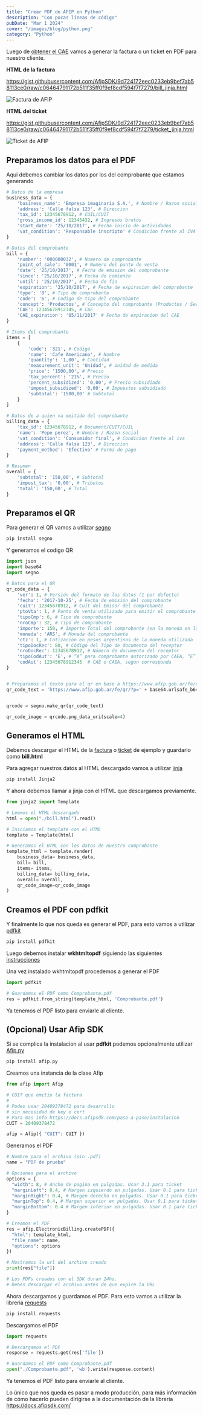 ```yaml
---
title: "Crear PDF de AFIP en Python"
description: "Con pocas líneas de código"
pubDate: "Mar 1 2024"
cover: "/images/blog/python.png"
category: "Python"
---
```


Luego de [obtener el CAE](/blog/crear-factura-electronica-de-afip-en-python/) vamos a generar la factura o un ticket en PDF para nuestro cliente.

**HTML de la factura**

https://gist.githubusercontent.com/AfipSDK/9d724172eec0233eb9bef7ab58113ce0/raw/c06464791172b511f35ff0f9ef8cdf594f7f7279/bill_jinja.html


![Factura de AFIP](/images/blog/invoice.png)


**HTML del ticket**

https://gist.githubusercontent.com/AfipSDK/9d724172eec0233eb9bef7ab58113ce0/raw/c06464791172b511f35ff0f9ef8cdf594f7f7279/ticket_jinja.html


![Ticket de AFIP](/images/blog/ticket.png)


## Preparamos los datos para el PDF

Aqui debemos cambiar los datos por los del comprobante que estamos generando

```python
# Datos de la empresa
business_data = {
	'business_name': 'Empresa imaginaria S.A.', # Nombre / Razon social
	'address': 'Calle falsa 123', # Direccion
	'tax_id': 12345678912, # CUIL/CUIT
	'gross_income_id': 12345432, # Ingresos brutos
	'start_date': '25/10/2017', # Fecha inicio de actividades
	'vat_condition': 'Responsable inscripto' # Condicion frente al IVA
}

# Datos del comprobante
bill = {
	'number': '000000032', # Numero de comprobante
	'point_of_sale': '0001', # Numero del punto de venta
	'date': '25/10/2017', # Fecha de emision del comprobante
	'since': '25/10/2017', # Fecha de comienzo
	'until': '25/10/2017', # Fecha de fin
	'expiration': '25/10/2017', # Fecha de expiracion del comprobante
	'type': 'B', # Tipo de comprobante
	'code': '6', # Codigo de tipo del comprobante
	'concept': 'Productos', # Concepto del comprobante (Productos / Servicios / Productos y servicios)
	'CAE': 12345678912345, # CAE
	'CAE_expiration': '05/11/2017' # Fecha de expiracion del CAE
}

# Items del comprobante
items = [
	{
		'code': '321', # Codigo
		'name': 'Cafe Americano', # Nombre
		'quantity': '1,00', # Cantidad
		'measurement_unit': 'Unidad', # Unidad de medida
		'price': '1500,00', # Precio
		'tax_percent': '21%', # Precio
		'percent_subsidized': '0,00', # Precio subsidiado
		'impost_subsidized': '0,00', # Impuestos subsidiado
		'subtotal': '1500,00' # Subtotal
	}
]

# Datos de a quien va emitido del comprobante
billing_data = {
	'tax_id': 12345678912, # Document/CUIT/CUIL
	'name': 'Pepe perez', # Nombre / Razon social
	'vat_condition': 'Consumidor final', # Condicion frente al iva
	'address': 'Calle falsa 123', # Direccion
	'payment_method': 'Efectivo' # Forma de pago
}

# Resumen
overall = {
	'subtotal': '150,00', # Subtotal
	'impost_tax': '0,00', # Tributos
	'total': '150,00', # Total
}
```


## Preparamos el QR

Para generar el QR vamos a utilizar [segno](https://github.com/heuer/segno)

```bash
pip install segno
```

Y generamos el codigo QR

```python
import json
import base64
import segno

# Datos para el QR
qr_code_data = {
    'ver': 1, # Versión del formato de los datos (1 por defecto)
    'fecha': '2017-10-25', # Fecha de emisión del comprobante
    'cuit': 12345678912, # Cuit del Emisor del comprobante
    'ptoVta': 1, # Punto de venta utilizado para emitir el comprobante
    'tipoCmp': 6, # Tipo de comprobante
    'nroCmp': 32, # Tipo de comprobante
    'importe': 150, # Importe Total del comprobante (en la moneda en la que fue emitido)
    'moneda': 'ARS', # Moneda del comprobante
    'ctz': 1, # Cotización en pesos argentinos de la moneda utilizada
    'tipoDocRec': 80, # Código del Tipo de documento del receptor
    'nroDocRec': 12345678912, # Número de documento del receptor
    'tipoCodAut': 'E', # “A” para comprobante autorizado por CAEA, “E” para comprobante autorizado por CAE
    'codAut': 12345678912345  # CAE o CAEA, segun corresponda
}


# Preparamos el texto para el qr en base a https://www.afip.gob.ar/fe/qr/especificaciones.asp
qr_code_text = 'https://www.afip.gob.ar/fe/qr/?p=' + base64.urlsafe_b64encode(json.dumps(qr_code_data).encode('utf-8')).decode('utf-8')


qrcode = segno.make_qr(qr_code_text)

qr_code_image = qrcode.png_data_uri(scale=4)
```

## Generamos el HTML 

Debemos descargar el HTML de la [factura](https://gist.githubusercontent.com/AfipSDK/9d724172eec0233eb9bef7ab58113ce0/raw/c06464791172b511f35ff0f9ef8cdf594f7f7279/bill_jinja.html) o [ticket](https://gist.githubusercontent.com/AfipSDK/9d724172eec0233eb9bef7ab58113ce0/raw/c06464791172b511f35ff0f9ef8cdf594f7f7279/ticket_jinja.html) de ejemplo y guardarlo como **bill.html**


Para agregar nuestros datos al HTML descargado vamos a utilizar [jinja](https://github.com/pallets/jinja/)

```bash
pip install Jinja2
```

Y ahora debemos llamar a jinja con el HTML que descargamos previamente.

```python
from jinja2 import Template

# Leemos el HTML descargado
html = open("./bill.html").read()

# Iniciamos el template con el HTML
template = Template(html)

# Generamos el HTML con los datos de nuestro comprobante
template_html = template.render(
    business_data= business_data,
    bill= bill,
    items= items,
    billing_data= billing_data,
    overall= overall,
    qr_code_image=qr_code_image
)

```

## Creamos el PDF con pdfkit

Y finalmente lo que nos queda es generar el PDF, para esto vamos a utilizar [pdfkit](https://github.com/JazzCore/python-pdfkit)


```bash
pip install pdfkit
```

Luego debemos instalar **wkhtmltopdf** siguiendo las siguientes [instrucciones](https://github.com/JazzCore/python-pdfkit/wiki/Installing-wkhtmltopdf) 

Una vez instalado wkhtmltopdf procedemos a generar el PDF

```python
import pdfkit

# Guardamos el PDF como Comprobante.pdf
res = pdfkit.from_string(template_html, 'Comprobante.pdf')
```

Ya tenemos el PDF listo para enviarle al cliente.


## (Opcional) Usar Afip SDK

Si se complica la instalacion al usar **pdfkit** podemos opcionalmente utilizar [Afip.py](https://github.com/AfipSDK/afip.py)

```bash
pip install afip.py
```

Creamos una instancia de la clase Afip

```python
from afip import Afip

# CUIT que emitio la factura
#
# Podes usar 20409378472 para desarrollo
# sin necesidad de key o cert
# Para mas info https://docs.afipsdk.com/paso-a-paso/instalacion
CUIT = 20409378472

afip = Afip({ "CUIT": CUIT })
```

Generamos el PDF

```python
# Nombre para el archivo (sin .pdf)
name = "PDF de prueba"

# Opciones para el archivo
options = {
  "width": 8, # Ancho de pagina en pulgadas. Usar 3.1 para ticket
  "marginLeft": 0.4, # Margen izquierdo en pulgadas. Usar 0.1 para ticket 
  "marginRight": 0.4, # Margen derecho en pulgadas. Usar 0.1 para ticket 
  "marginTop": 0.4, # Margen superior en pulgadas. Usar 0.1 para ticket 
  "marginBottom": 0.4 # Margen inferior en pulgadas. Usar 0.1 para ticket 
}

# Creamos el PDF
res = afip.ElectronicBilling.createPDF({
  "html": template_html,
  "file_name": name,
  "options": options
})

# Mostramos la url del archivo creado
print(res["file"])

# Los PDFs creados con el SDK duran 24hs. 
# Debes descargar el archivo antes de que expire la URL
```

Ahora descargamos y guardamos el PDF. Para esto vamos a utilizar la libreria [requests](https://github.com/psf/requests)

```bash
pip install requests
```

Descargamos el PDF

```python
import requests

# Descargamos el PDF
response = requests.get(res['file'])

# Guardamos el PDF como Comprobante.pdf
open("./Comprobante.pdf", 'wb').write(response.content)
```


Ya tenemos el PDF listo para enviarle al cliente.

Lo único que nos queda es pasar a modo producción, para más información de cómo hacerlo pueden dirigirse a la documentación de la librería https://docs.afipsdk.com/